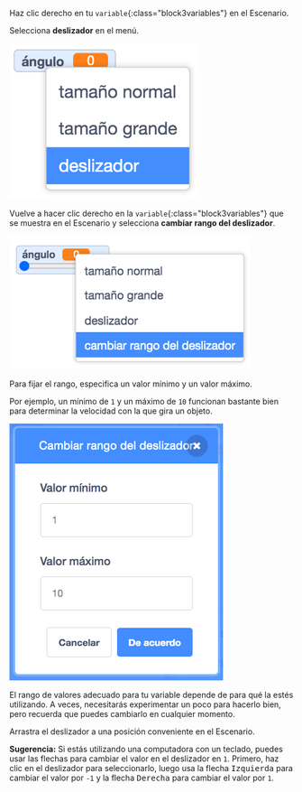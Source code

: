 Haz clic derecho en tu `variable`{:class="block3variables"} en el Escenario.

Selecciona **deslizador** en el menú.

![Seleccionando 'deslizador' en el menú.](images/variable-slider.png)

Vuelve a hacer clic derecho en la `variable`{:class="block3variables"} que se muestra en el Escenario y selecciona **cambiar rango del deslizador**.

![Seleccionando 'cambiar rango del deslizador' en el menú.](images/slider-range.png)

Para fijar el rango, especifica un valor mínimo y un valor máximo.

Por ejemplo, un mínimo de `1` y un máximo de `10` funcionan bastante bien para determinar la velocidad con la que gira un objeto.

![Cambiando el rango del deslizador de 1 a 10.](images/slider-values.png)

El rango de valores adecuado para tu variable depende de para qué la estés utilizando. A veces, necesitarás experimentar un poco para hacerlo bien, pero recuerda que puedes cambiarlo en cualquier momento.

Arrastra el deslizador a una posición conveniente en el Escenario.

**Sugerencia:** Si estás utilizando una computadora con un teclado, puedes usar las flechas para cambiar el valor en el deslizador en `1`. Primero, haz clic en el deslizador para seleccionarlo, luego usa la flecha <kbd>Izquierda</kbd> para cambiar el valor por `-1` y la flecha <kbd>Derecha</kbd> para cambiar el valor por `1`.

